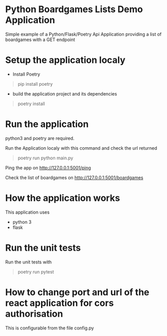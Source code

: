 # Python Boardgames Lists Demo Application

Simple example of a Python/Flask/Poetry Api Application providing a list of boardgames with a GET endpoint

# Setup the application localy
- Install Poetry
> pip install poetry

- build the application project and its dependencies
> poetry install

# Run the application

python3 and poetry are required.

Run the Application localy with this command and check the url returned
> poetry run python main.py

Ping the app on http://127.0.0.1:5001/ping

Check the list of boardgames on http://127.0.0.1:5001/boardgames

# How the application works

This application uses
- python 3
- flask

# Run the unit tests

Run the unit tests with 
> poetry run pytest

# How to change port and url of the react application for cors authorisation

This is configurable from the file config.py


